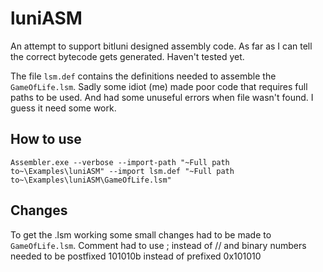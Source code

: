 # luniASM
An attempt to support bitluni designed assembly code. As far as I can tell the correct bytecode gets generated. Haven't tested yet.

The file `lsm.def` contains the definitions needed to assemble the `GameOfLife.lsm`.
Sadly some idiot (me) made poor code that requires full paths to be used. And had some unuseful errors when file wasn't found. I guess it need some work.

## How to use
```batch
Assembler.exe --verbose --import-path "~Full path to~\Examples\luniASM" --import lsm.def "~Full path to~\Examples\luniASM\GameOfLife.lsm"
```

## Changes
To get the .lsm working some small changes had to be made to `GameOfLife.lsm`. Comment had to use ; instead of // and binary numbers needed to be postfixed 101010b instead of prefixed 0x101010